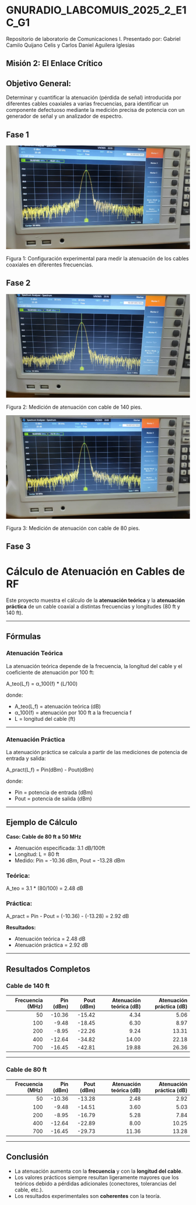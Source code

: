 # GNURADIO_LABCOMUIS_2025_2_E1C_G1
Repositorio de laboratorio de Comunicaciones I. Presentado por: Gabriel Camilo Quijano Celis y Carlos Daniel Aguilera Iglesias

## Misión 2: El Enlace Crítico

## Objetivo General:
Determinar y cuantificar la atenuación (pérdida de señal) introducida por diferentes cables coaxiales a varias frecuencias, para identificar un componente defectuoso mediante la medición precisa de potencia con un generador de señal y un analizador de espectro.

## Fase 1

![Fase 1](https://raw.githubusercontent.com/GabrielQC44/GNURADIO_LABCOMUIS_2025_2_E1C_G1/f928230a88c684a549bf4596c29c666983b65f80/imagenes/Mision_2/F_1.jpg)

Figura 1: Configuración experimental para medir la atenuación de los cables coaxiales en diferentes frecuencias.

## Fase 2

![Fase 2 – 140 pies](https://raw.githubusercontent.com/GabrielQC44/GNURADIO_LABCOMUIS_2025_2_E1C_G1/f928230a88c684a549bf4596c29c666983b65f80/imagenes/Mision_2/F_2_140FT.jpg)

Figura 2: Medición de atenuación con cable de 140 pies.


![Fase 2 – 80 pies](https://raw.githubusercontent.com/GabrielQC44/GNURADIO_LABCOMUIS_2025_2_E1C_G1/f928230a88c684a549bf4596c29c666983b65f80/imagenes/Mision_2/F_2_80FT.jpg)

Figura 3: Medición de atenuación con cable de 80 pies.

## Fase 3


#  Cálculo de Atenuación en Cables de RF

Este proyecto muestra el cálculo de la **atenuación teórica** y la **atenuación práctica** de un cable coaxial a distintas frecuencias y longitudes (80 ft y 140 ft).

---

## Fórmulas

### Atenuación Teórica
La atenuación teórica depende de la frecuencia, la longitud del cable y el coeficiente de atenuación por 100 ft:

A_teo(L,f) = α_100(f) * (L/100)

donde:
- A_teo(L,f) = atenuación teórica (dB)  
- α_100(f) = atenuación por 100 ft a la frecuencia f  
- L = longitud del cable (ft)

---

### Atenuación Práctica
La atenuación práctica se calcula a partir de las mediciones de potencia de entrada y salida:

A_pract(L,f) = Pin(dBm) - Pout(dBm)

donde:
- Pin = potencia de entrada (dBm)  
- Pout = potencia de salida (dBm)  

---

##  Ejemplo de Cálculo

**Caso: Cable de 80 ft a 50 MHz**

- Atenuación especificada: 3.1 dB/100ft  
- Longitud: L = 80 ft  
- Medido: Pin = -10.36 dBm, Pout = -13.28 dBm  

### Teórica:
A_teo = 3.1 * (80/100) = 2.48 dB

### Práctica:
A_pract = Pin - Pout = (-10.36) - (-13.28) = 2.92 dB

**Resultados:**
- Atenuación teórica = 2.48 dB  
- Atenuación práctica = 2.92 dB


---

## Resultados Completos

### Cable de 140 ft

| Frecuencia (MHz) | Pin (dBm) | Pout (dBm) | Atenuación teórica (dB) | Atenuación práctica (dB) |
|-----------------:|----------:|-----------:|-------------------------:|--------------------------:|
| 50  | -10.36 | -15.42 | 4.34  | 5.06  |
| 100 | -9.48  | -18.45 | 6.30  | 8.97  |
| 200 | -8.95  | -22.26 | 9.24  | 13.31 |
| 400 | -12.64 | -34.82 | 14.00 | 22.18 |
| 700 | -16.45 | -42.81 | 19.88 | 26.36 |

---

### Cable de 80 ft

| Frecuencia (MHz) | Pin (dBm) | Pout (dBm) | Atenuación teórica (dB) | Atenuación práctica (dB) |
|-----------------:|----------:|-----------:|-------------------------:|--------------------------:|
| 50  | -10.36 | -13.28 | 2.48  | 2.92  |
| 100 | -9.48  | -14.51 | 3.60  | 5.03  |
| 200 | -8.95  | -16.79 | 5.28  | 7.84  |
| 400 | -12.64 | -22.89 | 8.00  | 10.25 |
| 700 | -16.45 | -29.73 | 11.36 | 13.28 |


---

##  Conclusión

- La atenuación aumenta con la **frecuencia** y con la **longitud del cable**.  
- Los valores prácticos siempre resultan ligeramente mayores que los teóricos debido a pérdidas adicionales (conectores, tolerancias del cable, etc.).  
- Los resultados experimentales son **coherentes** con la teoría.









